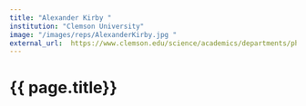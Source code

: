 ```yaml
---
title: "Alexander Kirby "
institution: "Clemson University"
image: "/images/reps/AlexanderKirby.jpg "
external_url:  https://www.clemson.edu/science/academics/departments/physics/about/profiles/afkirby
---
```


<h1> {{ page.title}} </h1>